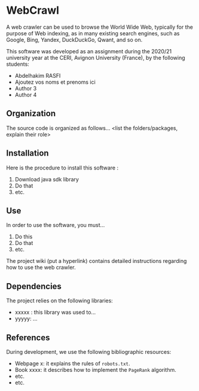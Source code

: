 # WebCrawl

A web crawler can be used to browse the World Wide Web, typically for the purpose of Web indexing, as in many existing search engines, such as Google, Bing, Yandex, DuckDuckGo, Qwant, and so on.

This software was developed as an assignment during the 2020/21 university year at the CERI, Avignon University (France), by the following students:
* Abdelhakim RASFI
* Ajoutez vos noms et prenoms ici 
* Author 3
* Author 4




## Organization
The source code is organized as follows... 
<list the folders/packages, explain their role>


## Installation
Here is the procedure to install this software :
1. Download java sdk library
2. Do that
3. etc.


## Use
In order to use the software, you must...
1. Do this
2. Do that
3. etc.

The project wiki (put a hyperlink) contains detailed instructions regarding how to use the web crawler.


## Dependencies
The project relies on the following libraries:
* xxxxx : this library was used to...
* yyyyy: ...

## References
During development, we use the following bibliographic resources:
* Webpage x: it explains the rules of `robots.txt`.
* Book xxxx: it describes how to implement the `PageRank` algorithm.
* etc.
* etc.

